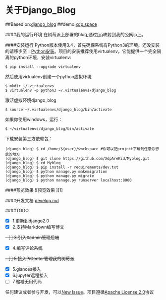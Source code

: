关于Django_Blog
=====================
##Based on:[django_blog](https://github.com/lzjun567/django_blog)
##demo:[xdp.space](http://xdp.space)

####我的运行环境
在树莓派上部署的blog,通过[frp](github.com/frp)映射到我的公网ip上。

####安装运行
Python版本使用3.4，首先确保系统有Python3的环境。还没安装的请移步至：[Python安装](http://www.liaoxuefeng.com/wiki/0014316089557264a6b348958f449949df42a6d3a2e542c000/0014316090478912dab2a3a9e8f4ed49d28854b292f85bb000)。项目的安装推荐使用virtualenv，它能提供一个完全隔离的python环境，安装virtualenv:  
    
    $ pip install --upgrade virtualenv

然后使用virtualenv创建一个python虚拟环境  

    $ mkdir ~/.virtualenvs
    $ virtualenv -p python3 ~/.virtualenvs/django_blog
激活虚拟环境django_blog  

    $ source ~/.virtualenvs/django_blog/bin/activate
如果你使用windows，运行：  

    $ ~/virtualenvs/django_blog/bin/activate    

下载安装第三方依赖包：  
    
    (django_blog) $ cd /home/${user}/workspace #你可以把project下载到任意你想放的地方
    (django_blog) $ git clone https://github.com/XdpAreKid/Myblog.git
    (django_blog) $ cd Myblog
    (django_blog) $ pip install -r requirements/dev.txt
    (django_blog) $ python manage.py makemigration
    (django_blog) $ python manage.py migrate
    (django_blog) $ python manage.py runserver localhost:8000

####预览效果 
![预览效果 ][1]


####开发文档
[develop.md](./doc/develop.md)

####TODO
- [x] 1.更新到django2.0
- [x] 2.支持Markdown编写博文

~~- [ ] 3.引入Xadmin管理后端~~
- [x] 4.编写评论系统

~~- [ ] 5.接入PiCenter管理我的树莓派~~
- [x] 5.glances接入
- [x] 6.jupyter远程接入
- [ ] 7.缩减无用代码

任何建议或者参与开发，可以[New Issue](https://github.com/lzjun567/django_blog/issues)。项目遵循[Apache License 2.0](http://www.apache.org/licenses/LICENSE-2.0)协议  

